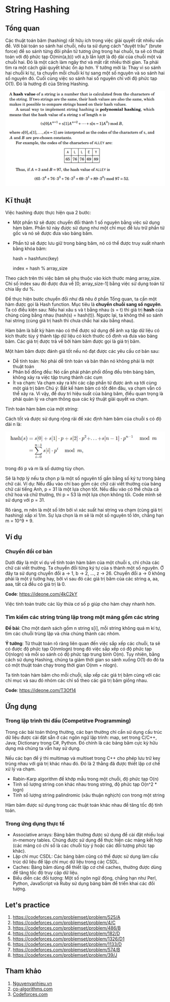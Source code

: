 # String Hashing

## Tổng quan

Các thuật toán băm (hashing) rất hữu ích trong việc giải quyết rất nhiều vấn đề.
Với bài toán so sánh hai chuỗi, nếu ta sử dụng cách "duyệt trâu" (brute force) để so sánh từng đôi phần tử tương ứng trong hai chuỗi, ta sẽ 
có thuật toán với độ phức tạp O(min(a,b)) với a,b lần lượt là độ dài của chuỗi một và chuỗi hai. Đó là một cách làm ngây thơ và mất rất nhiều thời gian.
Ta phải tìm ra một cách giải quyết khác ổn áp hơn. Ý tưởng mời là: Thay vì so sánh hai chuỗi kí tự, ta chuyển mỗi chuỗi kí tự sang một số nguyên và so sánh hai số nguyên đó.
Cuối cùng việc so sánh hai số nguyên chỉ với độ phức tạp O(1). Đó là hướng đi của String Hashing.

<p align = "center"><img src = "https://github.com/hieptran1812/Algorithm-for-ITPTIT/blob/master/image/hash2.PNG"></p>
 
## Kĩ thuật

Việc hashing được thực hiện qua 2 bước:

* Một phần tử sẽ được chuyển đổi thành 1 số nguyên bằng việc sử dụng hàm băm. Phần tử này được sử dụng như một chỉ mục để lưu trữ phần tử gốc và nó sẽ được đưa vào bảng băm.
* Phần tử sẽ được lưu giữ trong bảng băm, nó có thể được truy xuất nhanh bằng khóa băm:

  hash = hashfunc(key)
  
  index = hash % array_size
  
Theo cách trên thì việc băm sẽ phụ thuộc vào kích thước mảng array_size. Chỉ số index sau đó được đưa về [0; array_size-1] bằng việc sử dụng toán tử chia lấy dư %.

Để thực hiện bước chuyển đổi như đã nêu ở phần Tổng quan, ta cần một hàm được gọi là Hash function. Mục tiêu là **chuyển chuỗi sang số nguyên**.
Ta có điều kiện sau: Nếu hai xâu s và t bằng nhau (s = t) thì giá trị **hash** của chúng cũng bằng nhau (hash(s) = hash(t)). Ngược lại, ta không thể so sánh hai string (cùng giá trị hash thì chưa chắc hai xâu bằng nhau).

Hàm băm là bất kỳ hàm nào có thể được sử dụng để ánh xạ tập dữ liệu có kích thước tùy ý thành tập dữ liệu có kích thước cố định và đưa vào bảng băm. Các giá trị được trả về bởi hàm băm được gọi là giá trị băm.

Một hàm băm được đánh giá tốt nếu nó đạt được các yêu cầu cơ bản sau:

* Dễ tính toán: Nó phải dễ tính toán và bản thân nó không phải là một thuật toán
* Phân bố đồng đều: Nó cần phải phân phối đồng đều trên bảng băm, không xảy ra việc tập trung thành các cụm
* Ít va chạm: Va chạm xảy ra khi các cặp phần tử được ánh xạ tới cùng một giá trị băm
Chú ý: Bất kể hàm băm có tốt đên đâu, va chạm vẫn có thể xảy ra. Vì vậy, để duy trì hiệu suất của bảng băm, điều quan trọng là phải quản lý va chạm thông qua các kỹ thuật giải quyết va chạm.

Tính toán hàm băm của một string:

Cách tốt và được sử dụng rộng rãi để xác định hàm băm của chuỗi s có độ dài n là:

<p align = "center"><img src = "https://github.com/hieptran1812/Algorithm-for-ITPTIT/blob/master/image/hash.PNG"></p>

trong đó p và m là số dương tùy chọn. 

Sẽ là hợp lý nếu ta chọn p là một số nguyên tố gần bằng số ký tự trong bảng chữ cái. Ví dụ: Nếu đầu vào chỉ bao gồm các chữ cái viết thường của bảng chữ cái tiếng Anh, p = 31 là một lựa chọn tốt. 
Nếu đầu vào có thể chứa cả chữ hoa và chữ thường, thì p = 53 là một lựa chọn không tồi. Code mình sẽ sử dụng với p = 31.

Rõ ràng, m nên là một số lớn bởi vì xác suất hai string va chạm (cùng giá trị hashing) xấp xỉ 1/m. Sự lựa chọn là m sẽ là một số nguyên tố lớn, chẳng hạn m = 10^9 + 9. 

## Ví dụ

### Chuyển đổi cơ bản

Dưới đây là một ví dụ về tính toán hàm băm của một chuỗi s, chỉ chứa các chữ cái viết thường. Ta chuyển đổi từng ký tự của s thành một số nguyên. Ở đây ta sử dụng chuyển đổi a → 1, b → 2, ..., z → 26. 
Chuyển đổi a → 0 không phải là một ý tưởng hay, bởi vì sau đó các giá trị băm của các string a, aa, aaa, tất cả đều có giá trị là 0.

**Code**: https://ideone.com/4kC2kY

Việc tính toán trước các lũy thừa cơ số p giúp cho hàm chạy nhanh hơn.

### Tìm kiếm các string trùng lặp trong một mảng gồm các string

**Đề bài**: Cho một danh sách gồm n string s[i], mỗi string không quá m kí tự, tìm các chuỗi trùng lặp và chia chúng thành các nhóm.

**Ý tưởng**: Từ thuật toán rõ ràng liên quan đến việc sắp xếp các chuỗi, ta sẽ có được độ phức tạp O(nmlogn) trong đó việc sắp xếp có độ phức tạp O(nlogn) và mỗi so sánh có độ phức tạp trung bình O(m). Tuy nhiên, bằng cách sử dụng Hashing, chúng ta giảm thời gian so sánh xuống O(1) do đó ta có một thuật toán chạy trong thời gian O(nm + nlogn).

Ta tính toán hàm băm cho mỗi chuỗi, sắp xếp các giá trị băm cùng với các chỉ mục và sau đó nhóm các chỉ số theo các giá trị băm giống nhau.

**Code**: https://ideone.com/T3Of14

## Ứng dụng

### Trong lập trình thi đấu (Competitve Programming)

Trong các bài toán thông thường, các bạn thường chỉ cần sử dụng cấu trúc dữ liệu được cài đặt sẵn ở các ngôn ngữ lập trình: map, set trong C/C++, Java; Dictionary trong C#, Python. Đó chính là các bảng băm cực kỳ hữu dụng mà chúng ta vẫn hay sử dụng.

Nếu các bạn để ý thì multimap và multiset trong C++ cho phép lưu trữ key trùng nhau với giá trị khác nhau đó. Đó là 2 thằng đã được thiết lập cơ chế xử lý va chạm.

* Rabin-Karp algorithm để khớp mẫu trong một chuỗi, độ phức tạp O(n)
* Tính số lượng string con khác nhau trong string, độ phức tạp O(n^2 * logn)
* Tính số lượng string palindromic (xâu thuận nghịch) con trong một string

Hàm băm được sử dụng trong các thuật toán khác nhau để tăng tốc độ tính toán.

### Trong ứng dụng thực tế

* Associative arrays: Bảng băm thường được sử dụng để cài đặt nhiều loại in-memory tables. Chúng được sử dụng để thực hiện các mảng kết hợp (các mảng có chỉ số là các chuỗi tùy ý hoặc các đối tượng phức tạp khác).
* Lập chỉ mục CSDL: Các bảng băm cũng có thể được sử dụng làm cấu trúc dữ liệu để lập chỉ mục dữ liệu trong các CSDL.
* Caches: Bảng băm dùng để thiết lập cơ chế caches, thường được dùng để tăng tốc độ truy cập dữ liệu.
* Biểu diễn các đối tượng: Một số ngôn ngữ động, chẳng hạn như Perl, Python, JavaScript và Ruby sử dụng bảng băm để triển khai các đối tượng.

## Let's practice

1. https://codeforces.com/problemset/problem/525/A
2. https://codeforces.com/problemset/problem/4/C
3. https://codeforces.com/problemset/problem/486/B
4. https://codeforces.com/problemset/problem/182/D
5. https://codeforces.com/problemset/problem/1326/D1
6. https://codeforces.com/problemset/problem/1133/D
7. https://codeforces.com/problemset/problem/574/B
8. https://codeforces.com/problemset/problem/39/J

## Tham khảo

1. [Nguyenvanhieu.vn](https://nguyenvanhieu.vn/bang-bam-hash-tables/)
2. [cp-algorithms.com](https://cp-algorithms.com/string/string-hashing.html)
3. [Codeforces.com](https://codeforces.com/problemset#)
